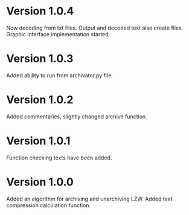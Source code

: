 # Version 1.0.4
Now decoding from txt files. Output and decoded text also create files. Graphic interface implementation started. 

# Version 1.0.3
Added ability to run from archivator.py file.

# Version 1.0.2
Added commentaries, slightly changed archive function.  

# Version 1.0.1
Function checking texts have been added. 

# Version 1.0.0
Added an algorithm for archiving and unarchiving LZW. Added text compression calculation function. 



